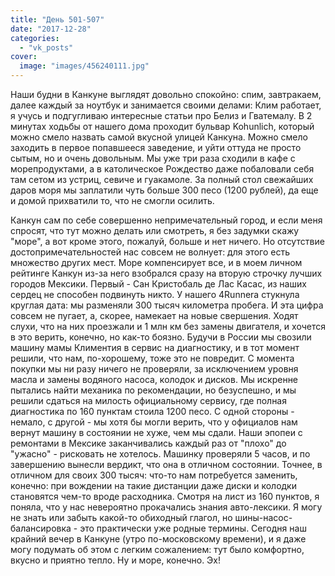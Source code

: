```yaml
---
title: "День 501-507"
date: "2017-12-28"
categories: 
  - "vk_posts"
cover:
  image: "images/456240111.jpg"
---
```


Наши будни в Канкуне выглядят довольно спокойно: спим, завтракаем, далее каждый за ноутбук и занимается своими делами: Клим работает, я учусь и подгугливаю интересные статьи про Белиз и Гватемалу. В 2 минутах ходьбы от нашего дома проходит бульвар Kohunlich, который можно смело назвать самой вкусной улицей Канкуна. Можно смело заходить в первое попавшееся заведение, и уйти оттуда не просто сытым, но и очень довольным. Мы уже три раза сходили в кафе с морепродуктами, а в католическое Рождество даже побаловали себя там сетом из устриц, севиче и гуакамоле. За полный стол свежайших даров моря мы заплатили чуть больше 300 песо (1200 рублей), да еще и домой прихватили то, что не смогли осилить.

<!--more-->

Канкун сам по себе совершенно непримечательный город, и если меня спросят, что тут можно делать или смотреть, я без задумки скажу "море", а вот кроме этого, пожалуй, больше и нет ничего. Но отсутствие достопримечательностей нас совсем не волнует: для этого есть множество других мест. Море компенсирует все, и в моем личном рейтинге Канкун из-за него взобрался сразу на вторую строчку лучших городов Мексики. Первый - Сан Кристобаль де Лас Касас, из наших сердец не способен подвинуть никто. У нашего 4Runnerа стукнула круглая дата: мы разменяли 300 тысяч километра пробега. И эта цифра совсем не пугает, а, скорее, намекает на новые свершения. Ходят слухи, что на них проезжали и 1 млн км без замены двигателя, и хочется в это верить, конечно, но как-то боязно. Будучи в России мы свозили машину мамы Климентия в сервис на диагностику, и в тот момент решили, что нам, по-хорошему, тоже это не повредит. С момента покупки мы ни разу ничего не проверяли, за исключением уровня масла и замены водяного насоса, колодок и дисков. Мы искренне пытались найти механика по рекомендации, но безуспешно, и мы решили сдаться на милость официальному сервису, где полная диагностика по 160 пунктам стоила 1200 песо. С одной стороны - немало, с другой - мы хотя бы могли верить, что у официалов нам вернут машину в состоянии не хуже, чем мы сдали. Наши эпопеи с ремонтами в Мексике заканчивались каждый раз от "плохо" до "ужасно" - рисковать не хотелось. Машинку проверяли 5 часов, и по завершению вынесли вердикт, что она в отличном состоянии. Точнее, в отличном для своих 300 тысяч: что-то нам потребуется заменить, конечно: при вождении на такие дистанции даже диски и колодки становятся чем-то вроде расходника. Смотря на лист из 160 пунктов, я поняла, что у нас невероятно прокачались знания авто-лексики. Я могу не знать или забыть какой-то обиходный глагол, но шины-насос-балансировка - это практически уже родные термины. Сегодня наш крайний вечер в Канкуне (утро по-московскому времени), и я даже могу подумать об этом с легким сожалением: тут было комфортно, вкусно и приятно тепло. Ну и море, конечно. Эх!

